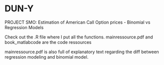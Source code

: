 # DUN-Y

PROJECT SMO: Estimation of American Call Option prices - Binomial vs Regression Models 

Check out the .R file where I put all the functions.
mainressource.pdf and book_matlabcode are the code ressources

mainressource.pdf is also full of explanatory text regarding the diff between regression modeling and binomial model.
